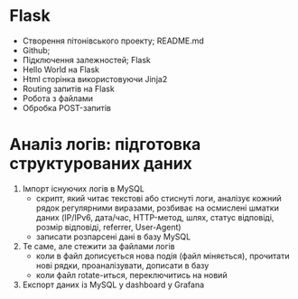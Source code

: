 # Flask

-  Створення пітонівського проекту; README.md
-  Github;
-  Підключення залежностей; Flask
-  Hello World на Flask
-  Html сторінка використовуючи Jinja2
-  Routing запитів на Flask
-  Робота з файлами
-  Обробка POST-запитів

# Аналіз логів: підготовка структурованих даних

1. Імпорт існуючих логів в MySQL
   + скрипт, який читає текстові або стиснуті логи, аналізує кожний рядок регулярними виразами, розбиває на осмислені шматки даних (IP/IPv6, дата/час, HTTP-метод, шлях, статус відповіді, розмір відповіді, referrer, User-Agent)
   + записати розпарсені дані в базу MySQL
1. Те саме, але стежити за файлами логів
   + коли в файл дописується нова подія (файл міняється), прочитати нові рядки, проаналізувати, дописати в базу
   + коли файл rotate-иться, переключитись на новий
1. Експорт даних із MySQL у dashboard у Grafana